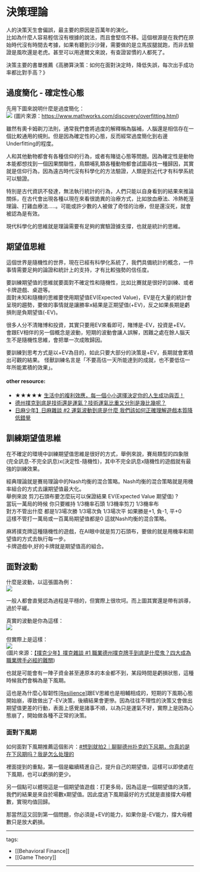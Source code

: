 # 決策理論

人的決策天生會偏誤，最主要的原因是百萬年的演化。  
比如為什麼人容易輕信沒有根據的說法，而且會堅信不移。這個根源是在我們在原始時代沒有時間去考據，如果有聽到沙沙聲，需要做的是立馬拔腿就跑，而非去驗證是風吹還是老虎。甚至可以用達爾文來說，有查證習慣的人都死了。

決策主要的書單推薦《高勝算決策：如何在面對決定時，降低失誤，每次出手成功率都比對手高？》

## 過度簡化 - 確定性心態
先用下圖來說明什麼是過度簡化：  
<img src="https://www.mathworks.com/discovery/overfitting/_jcr_content/mainParsys/image.adapt.full.medium.svg/1686825007300.svg" style="background-color: white;">
(圖片來源：https://www.mathworks.com/discovery/overfitting.html)  

雖然有奧卡姆剃刀法則，通常我們會將過度的解釋稱為腦補，人腦還是相信存在一個比較通用的規則。但是因為確定性的心態，反而經常過度簡化到右邊Underfitting的程度。

人和其他動物都會有各種信仰的行為，或者有賭徒心態等問題。因為確定性是動物本能都想找到一個因果關聯性，鳥類哺乳類各種動物都會試圖尋找一種歸因，其實就是信仰行為，因為遠古時代沒有科學化的方法驗證，人類是到近代才有科學系統可以驗證。

特別是古代資訊不發達，無法執行統計的行為，人們只能以自身看到的結果來推論關係，在古代會出現各種以現在來看很詭異的治療方式，比如放血療法、冷熱乾溼理論、打雞血療法.....。可能或許少數的人被做了奇怪的治療，但是還沒死，就會被認為是有效。

現代科學化的思維就是理論需要有足夠的實驗證據支撐，也就是統計的思維。

## 期望值思維
這個世界是隨機性的世界，現在已經有科學化系統了，我們具備統計的概念，一件事情需要足夠的論證和統計上的支持，才有比較強勢的信任度。

要訓練期望值的思維就要面對不確定性和隨機性，比如比賽就是很好的訓練、或者卡牌遊戲、桌遊等。  
面對未知和隨機的思維要使用期望值EV(Expected Value)，EV是在大量的統計會呈現的趨勢，要做的事情就是讓勝率x結果是正期望值(+EV)，反之如果長期是虧損則是負期望值(-EV)。

很多人分不清賭博和投資，其實只要用EV來看即可，賭博是-EV，投資是+EV。
會跟EV相伴的另一個概念是波動，短期的波動會讓人誤解，困難之處在餘人腦天生不是隨機性思維，會把單一次成敗歸因。

要訓練到思考方式是以+EV為目的，如此只要大部分的決策是+EV，長期就會累積出可觀的結果。
怪獸訓練名言是「不要高估一天所能達到的成就，也不要低估一年所能累積的效果」。

#### other resource:
* ★★★★★ [生活中的複利效應，每一個小小選擇決定你的人生成功與否！](https://youtu.be/HS-VCcy5s_I)
* [德州撲克到底是技術還是運氣？技術運氣比重又分別是幾比幾呢？](https://www.youtube.com/watch?v=2iwgZC5mHuk)
* [日麻少年】日麻雜談 #2 運氣波動到底是什麼 我們該如何正確理解遊戲本質降低錯覺](https://www.youtube.com/watch?v=OL2OvsT23_Y)


## 訓練期望值思維
在不確定的環境中訓練期望值思維是很好的方式，舉例來說，賽局類型的四象限(完全訊息-不完全訊息)x(決定性-隨機性)，其中不完全訊息x隨機性的遊戲就有最強的訓練效果。

經典理論就是賽局理論中的Nash均衡的混合策略。Nash均衡的混合策略就是用機率組合的方式去讓期望值最大化。  
舉例來說 剪刀石頭布要怎麼玩可以保證結果 EV(Expected Value 期望值) ?  
當玩一萬局的時候  你只要維持 1/3機率石頭  1/3機率剪刀  1/3機率布  
對方不管出什麼  都是1/3場次勝 1/3場次負 1/3場次平  如果勝是+1, 負-1, 平+0  
這樣不管打一萬局或一百萬局期望值都是0 這就Nash均衡的混合策略。

麻將撲克牌這種隨機性的遊戲，在AI眼中就是剪刀石頭布，要做的就是用機率和期望值的方式去執行每一步。  
卡牌遊戲中,好的卡牌就是期望值高的組合。


## 面對波動
什麼是波動，以這張圖為例：  
![](https://app-web.chnfund.com/jx/202201/W020220125741010812029.png)  

一般人都會直覺認為過程是平穩的，但實際上很坎坷。而上圖其實還是帶有誤導，過於平緩。

真實的波動是你為這樣：  
![](./Decision%20Theory/volatility1.png)  

但實際上是這樣：  
![](./Decision%20Theory/volatility2.png)  
(圖片來源：[【撲克少年】撲克雜談 #1 職業德州撲克牌手到底是什麼鬼？四大成為職業牌手必經的難關](https://youtu.be/Li2eEIdykuU?t=284))

也就是可能會有一陣子資金甚至連原本的本金都不到，某段時間是虧損狀態，這種時候我們會稱為是下風期。

這也是為什麼心智韌性[[Resilience]](/Content/Social%20Science/Psychology/Resilience)跟EV思維也是相輔相成的，短期的下風期心態開始崩，導致做出了-EV決策，後續結果會更慘。因為往往不理性的決策又會做出期望值更差的行動，表面上感覺是諸事不順，以為只是運氣不好，實際上是因為心態崩了，開始做各種不正常的決策。

### 面對下風期
如何面對下風期推薦這個影片：[#想到就拍2｜聊聊德州扑克的下风期，你真的是在下风期吗？我是怎么处理的](https://www.youtube.com/watch?v=oJB0tkq_AUA)

裡面提到的重點，第一個是繼續精進自己，提升自己的期望值，這樣可以即使處在下風期，也可以虧損的更少。  

另一個點可以體現這是一個期望值遊戲：打更多局，因為這是一個期望值的決策，我們的結果是來自於場數x期望值。因此度過下風期最好的方式就是直接撐大母體數，實現均值回歸。

那當然這又回到第一個問題，你必須是+EV的能力，如果你是-EV能力，撐大母體數只是放大虧損。

---
tags:
  - [[Behavioral Finance]]
  - [[Game Theory]]

---
